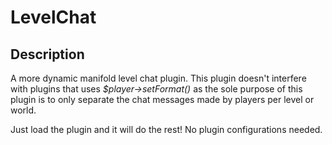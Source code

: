 LevelChat
=========

## Description
A more dynamic manifold level chat plugin. This plugin doesn't interfere with plugins that uses *$player->setFormat()* as the sole purpose of this plugin is to only separate the chat messages made by players per level or world.

Just load the plugin and it will do the rest! No plugin configurations needed.